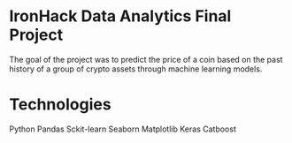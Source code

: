 # IronHack Data Analytics Final Project

The goal of the project was to predict the price of a coin based on the past history of a group of crypto assets through machine learning models.

# Technologies 


Python
Pandas
Sckit-learn
Seaborn
Matplotlib
Keras
Catboost

